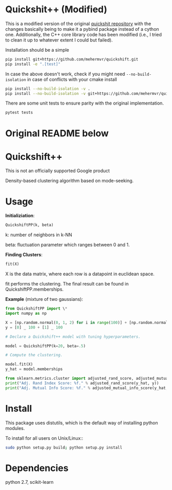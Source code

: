 # Quickshit++ (Modified)

This is a modified version of the original [quickshit repository](https://github.com/google/quickshift) with the changes basically being to make it a pybind package instead of a cython one.
Additionally, the C++ core library code has been modified (i.e., I tried to clean it up to whatever extent I could but failed).

Installation should be a simple

```bash
pip install git+https://github.com/mehermvr/quickshift.git
pip install -e ".[test]"
```

In case the above doesn't work, check if you might need `--no-build-isolation` in case of conflicts with your cmake install

```bash
pip install --no-build-isolation -v .
pip install --no-build-isolation -v git+https://github.com/mehermvr/quickshift.git
```

There are some unit tests to ensure parity with the original implementation.

```bash
pytest tests
```

# Original README below

# Quickshift++

This is not an officially supported Google product

Density-based clustering algorithm based on mode-seeking.

# Usage

**Initializiation**:

```python
QuickshiftPP(k, beta)
```

k: number of neighbors in k-NN

beta: fluctuation parameter which ranges between 0 and 1.

**Finding Clusters**:

```python
fit(X)
```

X is the data matrix, where each row is a datapoint in euclidean space.

fit performs the clustering. The final result can be found in QuickshiftPP.memberships.

**Example** (mixture of two gaussians):

```python
from QuickshiftPP import \*
import numpy as np

X = [np.random.normal(0, 1, 2) for i in range(100)] + [np.random.normal(5, 1, 2) for i in range(100)]
y = [0] _ 100 + [1] _ 100

# Declare a Quickshift++ model with tuning hyperparameters.

model = QuickshiftPP(k=20, beta=.5)

# Compute the clustering.

model.fit(X)
y_hat = model.memberships

from sklearn.metrics.cluster import adjusted_rand_score, adjusted_mutual_info_score
print("Adj. Rand Index Score: %f." % adjusted_rand_score(y_hat, y))
print("Adj. Mutual Info Score: %f." % adjusted_mutual_info_score(y_hat, y))
```

# Install

This package uses distutils, which is the default way of installing
python modules.

To install for all users on Unix/Linux::

```bash
sudo python setup.py build; python setup.py install
```

# Dependencies

python 2.7, scikit-learn
